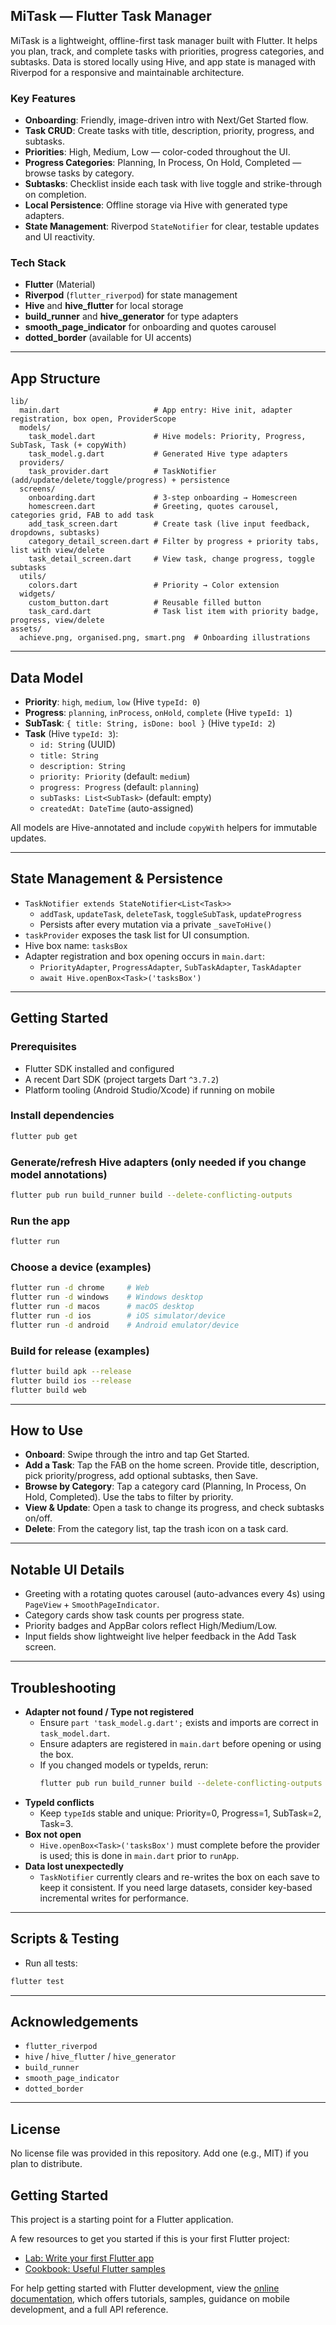 ## MiTask — Flutter Task Manager

MiTask is a lightweight, offline-first task manager built with Flutter. It helps you plan, track, and complete tasks with priorities, progress categories, and subtasks. Data is stored locally using Hive, and app state is managed with Riverpod for a responsive and maintainable architecture.

### Key Features
- **Onboarding**: Friendly, image-driven intro with Next/Get Started flow.
- **Task CRUD**: Create tasks with title, description, priority, progress, and subtasks.
- **Priorities**: High, Medium, Low — color-coded throughout the UI.
- **Progress Categories**: Planning, In Process, On Hold, Completed — browse tasks by category.
- **Subtasks**: Checklist inside each task with live toggle and strike-through on completion.
- **Local Persistence**: Offline storage via Hive with generated type adapters.
- **State Management**: Riverpod `StateNotifier` for clear, testable updates and UI reactivity.

### Tech Stack
- **Flutter** (Material)
- **Riverpod** (`flutter_riverpod`) for state management
- **Hive** and **hive_flutter** for local storage
- **build_runner** and **hive_generator** for type adapters
- **smooth_page_indicator** for onboarding and quotes carousel
- **dotted_border** (available for UI accents)

---

## App Structure

```
lib/
  main.dart                     # App entry: Hive init, adapter registration, box open, ProviderScope
  models/
    task_model.dart             # Hive models: Priority, Progress, SubTask, Task (+ copyWith)
    task_model.g.dart           # Generated Hive type adapters
  providers/
    task_provider.dart          # TaskNotifier (add/update/delete/toggle/progress) + persistence
  screens/
    onboarding.dart             # 3-step onboarding → Homescreen
    homescreen.dart             # Greeting, quotes carousel, categories grid, FAB to add task
    add_task_screen.dart        # Create task (live input feedback, dropdowns, subtasks)
    category_detail_screen.dart # Filter by progress + priority tabs, list with view/delete
    task_detail_screen.dart     # View task, change progress, toggle subtasks
  utils/
    colors.dart                 # Priority → Color extension
  widgets/
    custom_button.dart          # Reusable filled button
    task_card.dart              # Task list item with priority badge, progress, view/delete
assets/
  achieve.png, organised.png, smart.png  # Onboarding illustrations
```

---

## Data Model

- **Priority**: `high`, `medium`, `low` (Hive `typeId: 0`)
- **Progress**: `planning`, `inProcess`, `onHold`, `complete` (Hive `typeId: 1`)
- **SubTask**: `{ title: String, isDone: bool }` (Hive `typeId: 2`)
- **Task** (Hive `typeId: 3`):
  - `id: String` (UUID)
  - `title: String`
  - `description: String`
  - `priority: Priority` (default: `medium`)
  - `progress: Progress` (default: `planning`)
  - `subTasks: List<SubTask>` (default: empty)
  - `createdAt: DateTime` (auto-assigned)

All models are Hive-annotated and include `copyWith` helpers for immutable updates.

---

## State Management & Persistence

- `TaskNotifier extends StateNotifier<List<Task>>`
  - `addTask`, `updateTask`, `deleteTask`, `toggleSubTask`, `updateProgress`
  - Persists after every mutation via a private `_saveToHive()`
- `taskProvider` exposes the task list for UI consumption.
- Hive box name: `tasksBox`
- Adapter registration and box opening occurs in `main.dart`:
  - `PriorityAdapter`, `ProgressAdapter`, `SubTaskAdapter`, `TaskAdapter`
  - `await Hive.openBox<Task>('tasksBox')`

---

## Getting Started

### Prerequisites
- Flutter SDK installed and configured
- A recent Dart SDK (project targets Dart `^3.7.2`)
- Platform tooling (Android Studio/Xcode) if running on mobile

### Install dependencies
```bash
flutter pub get
```

### Generate/refresh Hive adapters (only needed if you change model annotations)
```bash
flutter pub run build_runner build --delete-conflicting-outputs
```

### Run the app
```bash
flutter run
```

### Choose a device (examples)
```bash
flutter run -d chrome     # Web
flutter run -d windows    # Windows desktop
flutter run -d macos      # macOS desktop
flutter run -d ios        # iOS simulator/device
flutter run -d android    # Android emulator/device
```

### Build for release (examples)
```bash
flutter build apk --release
flutter build ios --release
flutter build web
```

---

## How to Use
- **Onboard**: Swipe through the intro and tap Get Started.
- **Add a Task**: Tap the FAB on the home screen. Provide title, description, pick priority/progress, add optional subtasks, then Save.
- **Browse by Category**: Tap a category card (Planning, In Process, On Hold, Completed). Use the tabs to filter by priority.
- **View & Update**: Open a task to change its progress, and check subtasks on/off.
- **Delete**: From the category list, tap the trash icon on a task card.

---

## Notable UI Details
- Greeting with a rotating quotes carousel (auto-advances every 4s) using `PageView` + `SmoothPageIndicator`.
- Category cards show task counts per progress state.
- Priority badges and AppBar colors reflect High/Medium/Low.
- Input fields show lightweight live helper feedback in the Add Task screen.

---

## Troubleshooting
- **Adapter not found / Type not registered**
  - Ensure `part 'task_model.g.dart';` exists and imports are correct in `task_model.dart`.
  - Ensure adapters are registered in `main.dart` before opening or using the box.
  - If you changed models or typeIds, rerun:
    ```bash
    flutter pub run build_runner build --delete-conflicting-outputs
    ```
- **TypeId conflicts**
  - Keep `typeId`s stable and unique: Priority=0, Progress=1, SubTask=2, Task=3.
- **Box not open**
  - `Hive.openBox<Task>('tasksBox')` must complete before the provider is used; this is done in `main.dart` prior to `runApp`.
- **Data lost unexpectedly**
  - `TaskNotifier` currently clears and re-writes the box on each save to keep it consistent. If you need large datasets, consider key-based incremental writes for performance.

---

## Scripts & Testing
- Run all tests:
```bash
flutter test
```

---

## Acknowledgements
- `flutter_riverpod`
- `hive` / `hive_flutter` / `hive_generator`
- `build_runner`
- `smooth_page_indicator`
- `dotted_border`

---

## License
No license file was provided in this repository. Add one (e.g., MIT) if you plan to distribute.

## Getting Started

This project is a starting point for a Flutter application.

A few resources to get you started if this is your first Flutter project:

- [Lab: Write your first Flutter app](https://docs.flutter.dev/get-started/codelab)
- [Cookbook: Useful Flutter samples](https://docs.flutter.dev/cookbook)

For help getting started with Flutter development, view the
[online documentation](https://docs.flutter.dev/), which offers tutorials,
samples, guidance on mobile development, and a full API reference.
